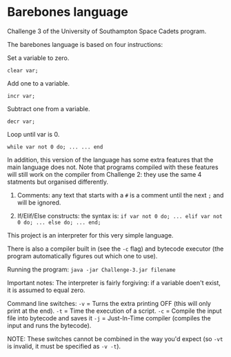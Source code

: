 # Barebones language
Challenge 3 of the University of Southampton Space Cadets program.

The barebones language is based on four instructions:

Set a variable to zero.

`clear var;`

Add one to a variable.

`incr var;`
  
Subtract one from a variable.

`decr var;`
  
Loop until var is 0.

`while var not 0 do;
...
...
end`

In addition, this version of the language has some extra features that the main language does not.
Note that programs compiled with these features will still work on the compiler from Challenge 2: they use the same 4 statments but organised differently.


1) Comments: any text that starts with a `#` is a comment until the next `;` and will be ignored.

2) If/Elif/Else constructs: the syntax is: `if var not 0 do; ... elif var not 0 do; ... else do; ... end;`
  
This project is an interpreter for this very simple language.

There is also a compiler built in (see the `-c` flag) and bytecode executor (the program automatically figures out which one to use).

Running the program:
`java -jar Challenge-3.jar filename` 


Important notes:
The interpreter is fairly forgiving: if a variable doen't exist, it is assumed to equal zero.

Command line switches:
`-v` = Turns the extra printing OFF (this will only print at the end).
`-t` = Time the execution of a script.
`-c` = Compile the input file into bytecode and saves it
`-j` = Just-In-Time compiler (compiles the input and runs the bytecode).

NOTE: These switches cannot be combined in the way you'd expect (so `-vt` is invalid, it must be specified as `-v -t`).
